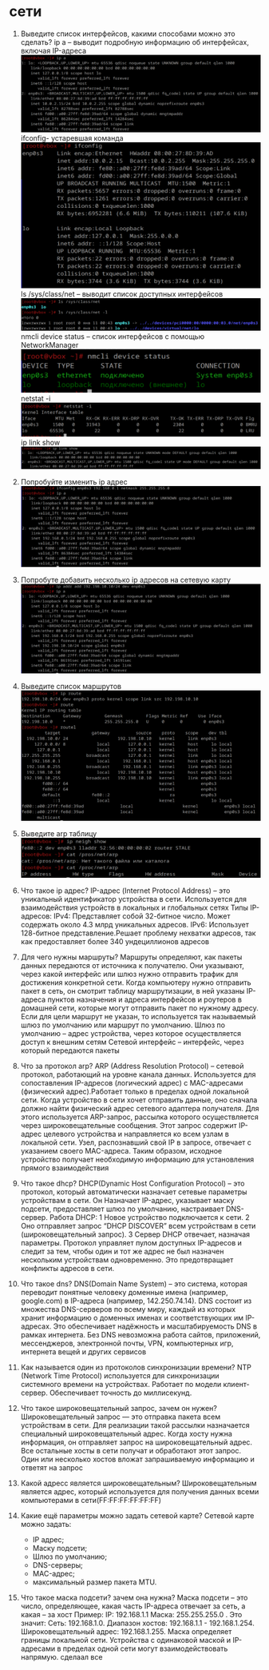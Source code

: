 
# сети

1. Выведите список интерфейсов, какими способами можно это сделать?
ip a – выводит подробную информацию об интерфейсах, включая IP-адреса
![alt text](image.png)
ifconfig- устаревшая команда
![alt text](image-1.png)
ls /sys/class/net – выводит список доступных интерфейсов
![alt text](image-2.png)
nmcli device status – список интерфейсов с помощью NetworkManager
![alt text](image-3.png)
netstat -i
![alt text](image-4.png)
ip link show
![alt text](image-5.png)

2. Попробуйте изменить ip адрес
![alt text](image-6.png)

3. Попробуте добавить несколько ip адресов на сетевую карту
![alt text](image-7.png)

4. Выведите список маршрутов
![alt text](image-8.png)

5. Выведите arp таблицу
![alt text](image-9.png)

6. Что такое ip адрес?
IP-адрес (Internet Protocol Address) – это уникальный идентификатор устройства в сети. Используется для взаимодействия устройств в локальных и глобальных сетях
Типы IP-адресов:
    IPv4: Представляет собой 32-битное число. Может содержать около 4.3 млрд уникальных адресов.
    IPv6: Использует 128-битное представление.Решает проблему нехватки адресов, так как предоставляет более 340 ундециллионов адресов

7. Для чего нужны маршруты?
Маршруты определяют, как пакеты данных передаются от источника к получателю. Они указывают, через какой интерфейс или шлюз нужно отправить трафик для достижения конкретной сети. Когда компьютеру нужно отправить пакет в сеть, он смотрит таблицу маршрутизации, в ней указаны IP-адреса пунктов назначения и адреса интерфейсов и роутеров в домашней сети, которые могут отправить пакет по нужному адресу. Если для цели маршрут не указан, то используется так называемый шлюз по умолчанию или маршрут по умолчанию.
Шлюз по умолчанию – адрес устройства, через которое осуществляется доступ к внешним сетям
Сетевой интерфейс – интерфейс, через который передаются пакеты

8. Что за протокол arp?
ARP (Address Resolution Protocol) – сетевой протокол, работающий на уровне канала данных. Используется для сопоставления IP-адресов (логический адрес) с MAC-адресами (физический адрес).Работает только в пределах одной локальной сети. Когда устройство в сети хочет отправить данные, оно сначала должно найти физический адрес сетевого адаптера получателя. Для этого используется ARP-запрос, рассылка которого осуществляется через широковещательные сообщения. Этот запрос содержит IP-адрес целевого устройства и направляется ко всем узлам в локальной сети. Узел, распознавший свой IP в запросе, отвечает с указанием своего MAC-адреса. Таким образом, исходное устройство получает необходимую информацию для установления прямого взаимодействия

9. Что такое dhcp?
DHCP(Dynamic Host Configuration Protocol) – это протокол, который автоматически назначает сетевые параметры устройствам в сети.
Он Назначает IP-адрес, указывает маску подсети, предоставляет шлюз по умолчанию, настраивает DNS-сервер.
Работа DHCP:
1 Новое устройство подключается к сети.
2 Оно отправляет запрос “DHCP DISCOVER” всем устройствам в сети (широковещательный запрос).
3 Сервер DHCP отвечает, назначая параметры.
Протокол управляет пулом доступных IP-адресов и следит за тем, чтобы один и тот же адрес не был назначен нескольким устройствам одновременно. Это предотвращает конфликты адресов в сети.

10. Что такое dns?
DNS(Domain Name System) – это система, которая переводит понятные человеку доменные имена (например, google.com) в IP-адреса (например, 142.250.74.14). DNS состоит из множества DNS-серверов по всему миру, каждый из которых хранит информацию о доменных именах и соответствующих им IP-адресах. Это обеспечивает надёжность и масштабируемость DNS в рамках интернета. Без DNS невозможна работа сайтов, приложений, мессенджеров, электронной почты, VPN, компьютерных игр, интернета вещей и других сервисов

11. Как называется один из протоколов синхронизации времени?
NTP (Network Time Protocol) используется для синхронизации системного времени на устройствах. Работает по модели клиент-сервер. Обеспечивает точность до миллисекунд.

12. Что такое широковещательный запрос, зачем он нужен?
Широковещательный запрос — это отправка пакета всем устройствам в сети. Для реализации такой рассылки назначается специальный широковещательный адрес. Когда хосту нужна информация, он отправляет запрос на широковещательный адрес. Все остальные хосты в сети получат и обработают этот запрос. Один или несколько хостов вложат запрашиваемую информацию и ответят на запрос

13. Какой адресс является широковещательным?
Широковещательным является адрес, который используется для получения данных всеми компьютерами в сети(FF:FF:FF:FF:FF:FF)

14. Какие ещё параметры можно задать сетевой карте?
Сетевой карте можно задать:
    - IP адрес;
    - Маску подсети;
    - Шлюз по умолчанию;
    - DNS-серверы;
    - MAC-адрес;
    - максимальный размер пакета MTU.

15. Что такое маска подсети? зачем она нужна?
Маска подсети – это число, определяющее, какая часть IP-адреса отвечает за сеть, а какая – за хост
Пример:
 IP: 192.168.1.1
Маска: 255.255.255.0 .
Это значит:
Сеть: 192.168.1.0.
Диапазон хостов: 192.168.1.1 - 192.168.1.254.
Широковещательный адрес: 192.168.1.255.
Маска определяет границы локальной сети. Устройства с одинаковой маской и IP-адресами в пределах одной сети могут взаимодействовать напрямую.
cделаал все

